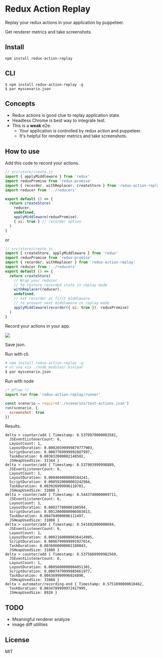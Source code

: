 # Redux Action Replay

Replay your redux actions in your application by puppeteer.

Get renderer metrics and take screenshots.

## Install

```
npm install redux-action-replay
```

## CLI

```
$ npm install redux-action-replay -g
$ par myscenario.json
```

## Concepts

- Redux actions is good clue to replay application state.
- Headless Chrome is best way to integrate test.
- This is a **weak** e2e.
  - Your application is controlled by redux action and puppeteer.
  - It's helpful for renderer metrics and take screenshots.

## How to use

Add this code to record your actions.

```js
// src/store/create.js
import { applyMiddleware } from 'redux'
import reduxPromise from 'redux-promise'
import { recorder, withReplacer, createStore } from 'redux-action-replay'
import reducer from '../reducers'

export default () => {
  return createStore(
    reducer,
    undefined,
    applyMiddleware(reduxPromise),
    { ui: true } // recorder option
  )
}
```

or

```js
// src/store/create.js
import { createStore, applyMiddleware } from 'redux'
import reduxPromise from 'redux-promise'
import { recorder, withReplacer } from 'redux-action-replay'
import reducer from '../reducers'
export default () => {
  return createStore(
    // Wrap your reducer
    // to restore recorded state in replay mode
    withReplacer(reducer),
    undefined,
    // Set recorder as first middleware
    // to prevent next middleware in replay mode
    applyMiddleware(recorder({ ui: true }), reduxPromise)
  )
}
```


Record your actions in your app.

![](https://i.gyazo.com/c3908bfaf082bef82d735e43b067218d.gif)

Save json.

Run with cli.

```sh
# npm install redux-action-replay -g
# or use via ./node_modules/.bin/par
$ par myscenario.json
```

Run with node

```js
/* @flow */
import run from 'redux-action-replay/runner'

const scenario = require('./scenarios/test-actions.json')
run(scenario, {
  screenshot: true
})
```

Results.

```
delta > counter/add { Timestamp: 0.5370970000003581,
  JSEventListenerCount: 6,
  LayoutCount: 1,
  LayoutDuration: 0.00020599999879777903,
  ScriptDuration: 0.0007769999992887997,
  TaskDuration: 0.003832000002148502,
  JSHeapUsedSize: 31344 }
delta > counter/add { Timestamp: 0.537903999998889,
  JSEventListenerCount: 6,
  LayoutCount: 1,
  LayoutDuration: 0.000404000000344241,
  ScriptDuration: 0.0005920000003242984,
  TaskDuration: 0.003926999996110701,
  JSHeapUsedSize: 31088 }
delta > counter/add { Timestamp: 0.5443740000009711,
  JSEventListenerCount: 6,
  LayoutCount: 1,
  LayoutDuration: 0.00027700000100594,
  ScriptDuration: 0.0012000000006083013,
  TaskDuration: 0.004784000006111497,
  JSHeapUsedSize: 31088 }
delta > counter/add { Timestamp: 0.541692000000694,
  JSEventListenerCount: 6,
  LayoutCount: 1,
  LayoutDuration: 0.00021600000036414995,
  ScriptDuration: 0.0006799999991927014,
  TaskDuration: 0.0036060000002180043,
  JSHeapUsedSize: 31088 }
delta > counter/add { Timestamp: 0.5375689999982569,
  JSEventListenerCount: 6,
  LayoutCount: 1,
  LayoutDuration: 0.0005600000004051301,
  ScriptDuration: 0.0007479999985661977,
  TaskDuration: 0.004369999996924896,
  JSHeapUsedSize: 31088 }
delta > automator/recording-end { Timestamp: 0.5751890000010462,
  TaskDuration: 0.0034789999972417995,
  JSHeapUsedSize: 8928 }
```

## TODO

- Meaningful renderer analyze
- image diff utilities

## License

MIT
